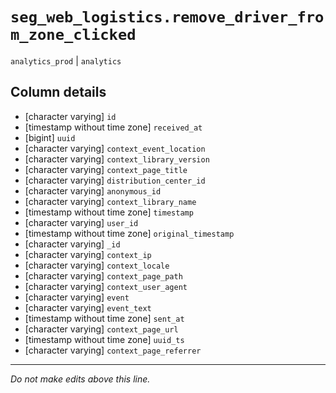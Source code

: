 # `seg_web_logistics.remove_driver_from_zone_clicked`
`analytics_prod` | `analytics`

## Column details
* [character varying] `id`
* [timestamp without time zone] `received_at`
* [bigint]    `uuid`
* [character varying] `context_event_location`
* [character varying] `context_library_version`
* [character varying] `context_page_title`
* [character varying] `distribution_center_id`
* [character varying] `anonymous_id`
* [character varying] `context_library_name`
* [timestamp without time zone] `timestamp`
* [character varying] `user_id`
* [timestamp without time zone] `original_timestamp`
* [character varying] `_id`
* [character varying] `context_ip`
* [character varying] `context_locale`
* [character varying] `context_page_path`
* [character varying] `context_user_agent`
* [character varying] `event`
* [character varying] `event_text`
* [timestamp without time zone] `sent_at`
* [character varying] `context_page_url`
* [timestamp without time zone] `uuid_ts`
* [character varying] `context_page_referrer`

-------------------------------------------------------------------------------
*Do not make edits above this line.*
